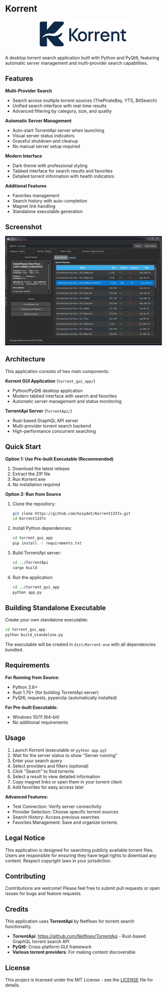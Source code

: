 # Korrent

<div align="center">
  <img src="korrent_logo.png" alt="Korrent Logo" width="300">
</div>

A desktop torrent search application built with Python and PyQt6, featuring automatic server management and multi-provider search capabilities.

## Features

**Multi-Provider Search**
- Search across multiple torrent sources (ThePirateBay, YTS, BitSearch)
- Unified search interface with real-time results
- Advanced filtering by category, size, and quality

**Automatic Server Management**
- Auto-start TorrentApi server when launching
- Visual server status indicators
- Graceful shutdown and cleanup
- No manual server setup required

**Modern Interface**
- Dark theme with professional styling
- Tabbed interface for search results and favorites
- Detailed torrent information with health indicators

**Additional Features**
- Favorites management
- Search history with auto-completion
- Magnet link handling
- Standalone executable generation

## Screenshot

![Application Screenshot](image/image.png)

## Architecture

This application consists of two main components:

**Korrent GUI Application** (`torrent_gui_app/`)
- Python/PyQt6 desktop application
- Modern tabbed interface with search and favorites
- Automatic server management and status monitoring

**TorrentApi Server** (`TorrentApi/`)
- Rust-based GraphQL API server
- Multi-provider torrent search backend
- High-performance concurrent searching

## Quick Start

**Option 1: Use Pre-built Executable (Recommended)**

1. Download the latest release
2. Extract the ZIP file
3. Run Korrent.exe
4. No installation required

**Option 2: Run from Source**

1. Clone the repository:
   ```bash
   git clone https://github.com/kozydot/Korrent1337x.git
   cd Korrent1337x
   ```

2. Install Python dependencies:
   ```bash
   cd torrent_gui_app
   pip install -r requirements.txt
   ```

3. Build TorrentApi server:
   ```bash
   cd ../TorrentApi
   cargo build
   ```

4. Run the application:
   ```bash
   cd ../torrent_gui_app
   python app.py
   ```

## Building Standalone Executable

Create your own standalone executable:

```bash
cd torrent_gui_app
python build_standalone.py
```

The executable will be created in `dist/Korrent.exe` with all dependencies bundled.

## Requirements

**For Running from Source:**
- Python 3.8+
- Rust 1.70+ (for building TorrentApi server)
- PyQt6, requests, pyperclip (automatically installed)

**For Pre-built Executable:**
- Windows 10/11 (64-bit)
- No additional requirements

## Usage

1. Launch Korrent (executable or `python app.py`)
2. Wait for the server status to show "Server running"
3. Enter your search query
4. Select providers and filters (optional)
5. Click "Search" to find torrents
6. Select a result to view detailed information
7. Copy magnet links or open them in your torrent client
8. Add favorites for easy access later

**Advanced Features:**
- Test Connection: Verify server connectivity
- Provider Selection: Choose specific torrent sources
- Search History: Access previous searches
- Favorites Management: Save and organize torrents

## Legal Notice

This application is designed for searching publicly available torrent files. Users are responsible for ensuring they have legal rights to download any content. Respect copyright laws in your jurisdiction.

## Contributing

Contributions are welcome! Please feel free to submit pull requests or open issues for bugs and feature requests.

## Credits

This application uses **TorrentApi** by Netfloex for torrent search functionality.

- **TorrentApi**: https://github.com/Netfloex/TorrentApi - Rust-based GraphQL torrent search API
- **PyQt6**: Cross-platform GUI framework
- **Various torrent providers**: For making content discoverable

## License

This project is licensed under the MIT License - see the [LICENSE](LICENSE) file for details.
